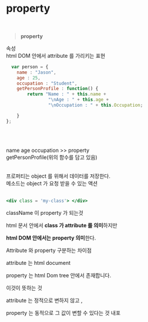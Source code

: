 # property
<br>

> **property**
> 

속성  
html DOM  안에서 attribute  를 가리키는 표현

```jsx
  var person = {
	name : "Jason",
	age : 25,
	occupation : "Student",
	getPersonProfile : function() {
		return "Name : " + this.name +
				"\nAge : " + this.age +
				"\nOccupation : " + this.Occupation;

	}
};
```
<br><br>

name age occupation  >> property    
getPersonProfile(위의 함수를 담고 있음)  
<br>

프로퍼티는 object 를 위해서 데이터를 저장한다.  
메소드는 object 가 요청 받을 수 있는 액션  
<br>


```jsx
<div class = 'my-class'> </div> 
```

className  이  property 가 되는것

html 문서 안에서 **class 가 attribute 를 의미**하지만  

**html DOM  안에서는 property  의미**한다.

 Attribute  와 property  구분하는 차이점

attribute 는  html document  

property 는  html Dom tree 안에서 존재합니다.

이것이 뜻하는 것 

attribute 는 정적으로 변하지 않고 , 

property 는 동적으로 그 값이 변할 수 있다는 것 내포

